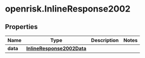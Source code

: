 # openrisk.InlineResponse2002

## Properties

Name | Type | Description | Notes
------------ | ------------- | ------------- | -------------
**data** | [**InlineResponse2002Data**](InlineResponse2002Data.md) |  | 


